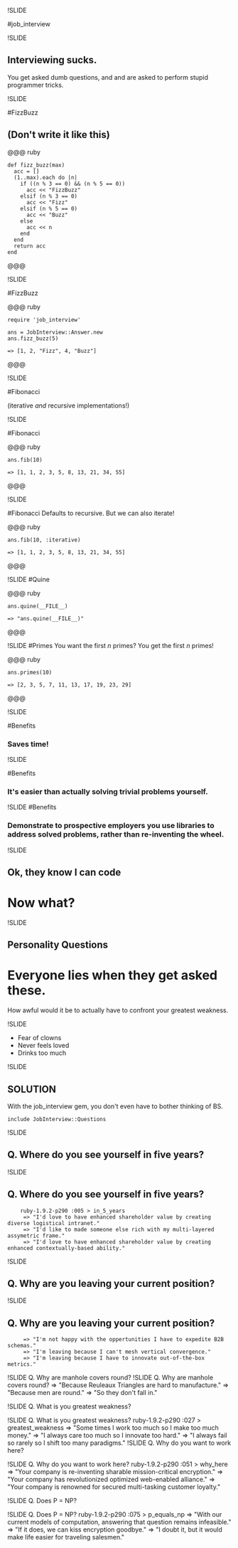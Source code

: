 !SLIDE

#job_interview

!SLIDE

## Interviewing sucks.
You get asked dumb questions, and and are asked to perform stupid programmer tricks.

!SLIDE

#FizzBuzz
## (Don't write it like this)

@@@ ruby

    def fizz_buzz(max)
      acc = []
      (1..max).each do |n|
        if ((n % 3 == 0) && (n % 5 == 0))
          acc << "FizzBuzz"
        elsif (n % 3 == 0)
          acc << "Fizz"
        elsif (n % 5 == 0)
          acc << "Buzz"
        else
          acc << n
        end
      end
      return acc
    end
@@@

!SLIDE

#FizzBuzz

@@@ ruby

    require 'job_interview'
    
    ans = JobInterview::Answer.new
    ans.fizz_buzz(5)
    
    => [1, 2, "Fizz", 4, "Buzz"]
@@@

!SLIDE

#Fibonacci

(iterative _and_ recursive implementations!)

!SLIDE

#Fibonacci

@@@ ruby
   
    ans.fib(10)
    
    => [1, 1, 2, 3, 5, 8, 13, 21, 34, 55]

@@@

!SLIDE

#Fibonacci
Defaults to recursive. But we can also iterate!

@@@ ruby

    ans.fib(10, :iterative)
    
    => [1, 1, 2, 3, 5, 8, 13, 21, 34, 55]
@@@

!SLIDE
#Quine

@@@ ruby

    ans.quine(__FILE__)
    
    => "ans.quine(__FILE__)"
@@@

!SLIDE
#Primes
You want the first _n_ primes? 
You get the first _n_ primes!

@@@ ruby

    ans.primes(10)
    
    => [2, 3, 5, 7, 11, 13, 17, 19, 23, 29]

@@@

!SLIDE

#Benefits

### Saves time!

!SLIDE

#Benefits

### It's easier than actually solving trivial problems yourself.

!SLIDE
#Benefits


### Demonstrate to prospective employers you use libraries to address solved problems, rather than re-inventing the wheel.
!SLIDE
## Ok, they know I can code
# Now what?


!SLIDE
## Personality Questions
# Everyone  lies when they get asked these.

How awful would it be to actually have to confront your greatest weakness.

!SLIDE

* Fear of clowns
* Never feels loved
* Drinks too much

!SLIDE

## SOLUTION
With the job_interview gem, you don't even have to bother thinking of BS.

    include JobInterview::Questions

!SLIDE

## Q. Where do you see yourself in five years?

!SLIDE
## Q. Where do you see yourself in five years?
        ruby-1.9.2-p290 :005 > in_5_years
         => "I'd love to have enhanced shareholder value by creating diverse logistical intranet."
         => "I'd like to made someone else rich with my multi-layered assymetric frame."
         => "I'd love to have enhanced shareholder value by creating enhanced contextually-based ability."

!SLIDE
## Q. Why are you leaving your current position?

!SLIDE
## Q. Why are you leaving your current position?
         => "I'm not happy with the oppertunities I have to expedite B2B schemas."
         => "I'm leaving because I can't mesh vertical convergence."
         => "I'm leaving because I have to innovate out-of-the-box metrics."
!SLIDE
Q. Why are manhole covers round?
!SLIDE
Q. Why are manhole covers round?
         => "Because Reuleaux Triangles are hard to manufacture."
         => "Because men are round."
         => "So they don't fall in."

!SLIDE
Q. What is you greatest weakness?

!SLIDE
Q. What is you greatest weakness?
ruby-1.9.2-p290 :027 > greatest_weakness
         => "Some times I work too much so I make too much money."
         => "I always care too much so I innovate too hard."
         => "I always fail so rarely so I shift too many paradigms."
!SLIDE
Q. Why do you want to work here?

!SLIDE
Q. Why do you want to work here?
ruby-1.9.2-p290 :051 > why_here
         => "Your company is re-inventing sharable mission-critical encryption."
         => "Your company has revolutionized optimized web-enabled alliance."
         => "Your company is renowned for secured multi-tasking customer loyalty."

!SLIDE
Q. Does P = NP?

!SLIDE
Q. Does P = NP?
ruby-1.9.2-p290 :075 > p_equals_np
         => "With our current models of computation, answering that question remains infeasible."
         => "If it does, we can kiss encryption goodbye."
         => "I doubt it, but it would make life easier for traveling salesmen."

